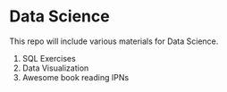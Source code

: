 Data Science
===
This repo will include various materials for Data Science.

1. SQL Exercises
2. Data Visualization
3. Awesome book reading IPNs